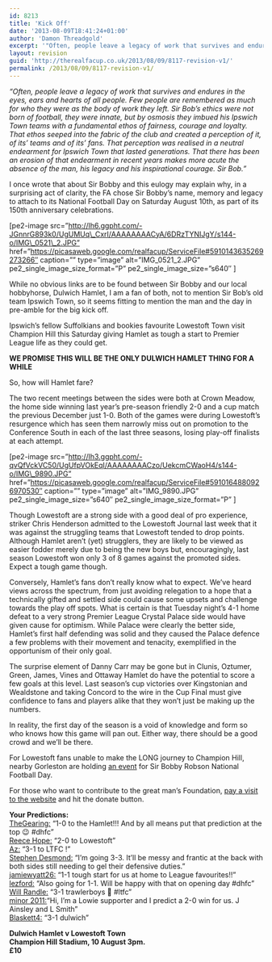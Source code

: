 ```yaml
---
id: 8213
title: 'Kick Off'
date: '2013-08-09T18:41:24+01:00'
author: 'Damon Threadgold'
excerpt: '"Often, people leave a legacy of work that survives and endures in the eyes, ears and hearts of all people.  Few people are remembered as much for who they were as the body of work they left ..."'
layout: revision
guid: 'http://therealfacup.co.uk/2013/08/09/8117-revision-v1/'
permalink: /2013/08/09/8117-revision-v1/
---
```


*“Often, people leave a legacy of work that survives and endures in the eyes, ears and hearts of all people. Few people are remembered as much for who they were as the body of work they left. Sir Bob’s ethics were not born of football, they were innate, but by osmosis they imbued his Ipswich Town teams with a fundamental ethos of fairness, courage and loyalty. That ethos seeped into the fabric of the club and created a perception of it, of its’ teams and of its’ fans. That perception was realised in a neutral endearment for Ipswich Town that lasted generations. That there has been an erosion of that endearment in recent years makes more acute the absence of the man, his legacy and his inspirational courage. Sir Bob.”*

I once wrote that about Sir Bobby and this eulogy may explain why, in a surprising act of clarity, the FA chose Sir Bobby’s name, memory and legacy to attach to its National Football Day on Saturday August 10th, as part of its 150th anniversary celebrations.

\[pe2-image src=”http://lh6.ggpht.com/-JGnnrG893k0/UgUMUq\_CxrI/AAAAAAAACyA/6DRzTYNIJgY/s144-o/IMG\_0521\_2.JPG” href=”https://picasaweb.google.com/realfacup/ServiceFile#5910143635269273266″ caption=”” type=”image” alt=”IMG\_0521\_2.JPG” pe2\_single\_image\_size\_format=”P” pe2\_single\_image\_size=”s640″ \]

While no obvious links are to be found between Sir Bobby and our local hobbyhorse, Dulwich Hamlet, I am a fan of both, not to mention Sir Bob’s old team Ipswich Town, so it seems fitting to mention the man and the day in pre-amble for the big kick off.

Ipswich’s fellow Suffolkians and bookies favourite Lowestoft Town visit Champion Hill this Saturday giving Hamlet as tough a start to Premier League life as they could get.

**WE PROMISE THIS WILL BE THE ONLY DULWICH HAMLET THING FOR A WHILE**

So, how will Hamlet fare?

The two recent meetings between the sides were both at Crown Meadow, the home side winning last year’s pre-season friendly 2-0 and a cup match the previous December just 1-0. Both of the games were during Lowestoft’s resurgence which has seen them narrowly miss out on promotion to the Conference South in each of the last three seasons, losing play-off finalists at each attempt.

\[pe2-image src=”http://lh3.ggpht.com/-qvQfVckVC50/UgUfpVOkEqI/AAAAAAAACzo/UekcmCWaoH4/s144-o/IMG\_9890.JPG” href=”https://picasaweb.google.com/realfacup/ServiceFile#5910164880926970530″ caption=”” type=”image” alt=”IMG\_9890.JPG” pe2\_single\_image\_size=”s640″ pe2\_single\_image\_size\_format=”P” \]

Though Lowestoft are a strong side with a good deal of pro experience, striker Chris Henderson admitted to the Lowestoft Journal last week that it was against the struggling teams that Lowestoft tended to drop points. Although Hamlet aren’t (yet) strugglers, they are likely to be viewed as easier fodder merely due to being the new boys but, encouragingly, last season Lowestoft won only 3 of 8 games against the promoted sides. Expect a tough game though.

Conversely, Hamlet’s fans don’t really know what to expect. We’ve heard views across the spectrum, from just avoiding relegation to a hope that a technically gifted and settled side could cause some upsets and challenge towards the play off spots. What is certain is that Tuesday night’s 4-1 home defeat to a very strong Premier League Crystal Palace side would have given cause for optimism. While Palace were clearly the better side, Hamlet’s first half defending was solid and they caused the Palace defence a few problems with their movement and tenacity, exemplified in the opportunism of their only goal.

The surprise element of Danny Carr may be gone but in Clunis, Oztumer, Green, James, Vines and Ottaway Hamlet do have the potential to score a few goals at this level. Last season’s cup victories over Kingstonian and Wealdstone and taking Concord to the wire in the Cup Final must give confidence to fans and players alike that they won’t just be making up the numbers.

In reality, the first day of the season is a void of knowledge and form so who knows how this game will pan out. Either way, there should be a good crowd and we’ll be there.

For Lowestoft fans unable to make the LONG journey to Champion Hill, nearby Gorleston are holding [an event](http://www.lowestofttownfc.co.uk/news/the-bobby-robson-national-football-day-at-emerald-park-1008590.html) for Sir Bobby Robson National Football Day.

For those who want to contribute to the great man’s Foundation, [pay a visit to the website](http://www.sirbobbyrobsonfoundation.org.uk/) and hit the donate button.

**Your Predictions:**  
<span style="text-decoration: underline;">[TheGearing:](https://twitter.com/TheGearing)</span> “1-0 to the Hamlet!!! And by all means put that prediction at the top 😉 #dhfc”  
<span style="text-decoration: underline;">[ Reece Hope:](https://twitter.com/ReeceHope3)</span> “2-0 to Lowestoft”  
<span style="text-decoration: underline;">[Az:](https://twitter.com/aaronrutter1995)</span> “3-1 to LTFC !”  
<span style="text-decoration: underline;">[Stephen Desmond:](https://twitter.com/dessie3)</span> “I’m going 3-3. It’ll be messy and frantic at the back with both sides still needing to gel their defensive duties.”  
<span style="text-decoration: underline;">[jamiewyatt26:](https://twitter.com/jamiewyatt26)</span> “1-1 tough start for us at home to League favourites!!”  
[lezford:](https://twitter.com/lezford) “Also going for 1-1. Will be happy with that on opening day #dhfc”  
<span style="text-decoration: underline;">[Will Randle:](https://twitter.com/WillRandle92)</span> “3-1 trawlerboys 🙂 #ltfc”  
<span style="text-decoration: underline;">[minor 2011:](https://twitter.com/minor2011)</span>“Hi, I’m a Lowie supporter and I predict a 2-0 win for us. J Ainsley and L Smith”  
<span style="text-decoration: underline;">[Blaskett4:](https://twitter.com/Jasonblaskett)</span> “3-1 dulwich”

**Dulwich Hamlet v Lowestoft Town**  
 **Champion Hill Stadium, 10 August 3pm.**  
 **£10**